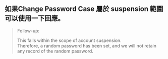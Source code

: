 ## 如果Change Password Case 屬於 suspension 範圍 可以使用一下回應。

> Follow-up:  
>    
> This falls within the scope of account suspension.  
> Therefore, a random password has been set, and we will not retain any record of the random password.  
